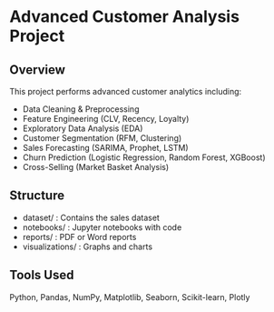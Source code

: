 # Advanced Customer Analysis Project

## Overview
This project performs advanced customer analytics including:
- Data Cleaning & Preprocessing
- Feature Engineering (CLV, Recency, Loyalty)
- Exploratory Data Analysis (EDA)
- Customer Segmentation (RFM, Clustering)
- Sales Forecasting (SARIMA, Prophet, LSTM)
- Churn Prediction (Logistic Regression, Random Forest, XGBoost)
- Cross-Selling (Market Basket Analysis)

## Structure
- dataset/ : Contains the sales dataset
- notebooks/ : Jupyter notebooks with code
- reports/ : PDF or Word reports
- visualizations/ : Graphs and charts

## Tools Used
Python, Pandas, NumPy, Matplotlib, Seaborn, Scikit-learn, Plotly
